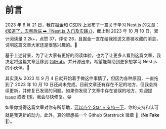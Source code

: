 # 前言

2023 年 6 月 21 日，我在[掘金](https://juejin.cn/user/2576910988098888/posts)和 [CSDN](https://blog.csdn.net/Marker__?type=blog) 上发布了一篇关于学习 Nest.js 的文章：[《知道了，去卷后端 ➡️「Nest.js 入门及实践」》](https://juejin.cn/post/7247059220143177783)，截止到 2023 年 10 月 10 日，累计阅读量 3.2k+，点赞 37，评论 26，且掘金一直在给我推送文章被收藏的消息，说明这篇文章大家还是很感兴趣的。👀

基于上述背景，为了让大家有更好的阅读体验，也为了让更多人看到这篇文章，我决定将这篇文章迁移到 [GitHub](https://github.com/yingjieweb/hello-nest-doc)，并开源出来，希望能帮助到更多想学习 Nest.js 的小伙伴。🎉

其实我从 2023 年 9 月 4 日就开始着手做这件事情了，但因为各种原因，一直拖到了 2023 年 10 月 10 日还尚未完成。目前文章还有存在不足的地方，但我会持续更新，并修复已发现的问题。如果你发现了文章中存在错误的地方，欢迎提 [issue](https://github.com/yingjieweb/hello-nest-doc/issues) 或者 [PR](https://github.com/yingjieweb/hello-nest-doc/pulls)，我会尽快修复。😁

如果你觉得这篇文章对你有所帮助，[可以点个 Star ⭐️ 支持一下](https://github.com/yingjieweb/hello-nest-doc)，你的支持和认可就是我更新的动力。此外，真的很想搞一个 Github Starstruck 徽章 🤩（**No Fake** 🤔️）。
